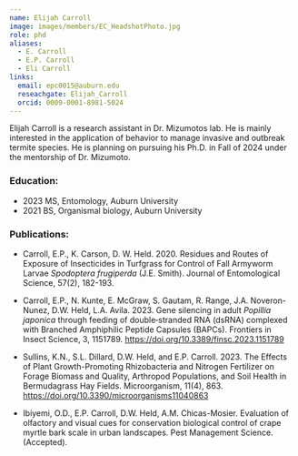 ```yaml
---
name: Elijah Carroll
image: images/members/EC_HeadshotPhoto.jpg
role: phd
aliases:
  - E. Carroll
  - E.P. Carroll
  - Eli Carroll
links:
  email: epc0015@auburn.edu
  reseachgate: Elijah_Carroll
  orcid: 0009-0001-8981-5024
---
```


Elijah Carroll is a research assistant in Dr. Mizumotos lab. He is mainly interested in the application of behavior to manage invasive and outbreak termite species. He is planning on pursuing his Ph.D. in Fall of 2024 under the mentorship of Dr. Mizumoto.


### Education:
- 2023 MS, Entomology, Auburn University
- 2021 BS, Organismal biology, Auburn University

### Publications:

- Carroll, E.P., K. Carson, D. W. Held. 2020. Residues and Routes of Exposure of Insecticides in Turfgrass for Control of Fall Armyworm Larvae *Spodoptera frugiperda* (J.E. Smith). Journal of Entomological Science, 57(2), 182-193.

- Carroll, E.P., N. Kunte, E. McGraw, S. Gautam, R. Range, J.A. Noveron-Nunez, D.W. Held, L.A. Avila. 2023. Gene silencing in adult *Popillia japonica* through feeding of double‐stranded RNA (dsRNA) complexed with Branched Amphiphilic Peptide Capsules (BAPCs). Frontiers in Insect Science, 3, 1151789. https://doi.org/10.3389/finsc.2023.1151789 

- Sullins, K.N., S.L. Dillard, D.W. Held, and E.P. Carroll. 2023. The Effects of Plant Growth-Promoting Rhizobacteria and Nitrogen Fertilizer on Forage Biomass and Quality, Arthropod Populations, and Soil Health in Bermudagrass Hay Fields. Microorganism, 11(4), 863. https://doi.org/10.3390/microorganisms11040863

- Ibiyemi, O.D.,  E.P. Carroll, D.W. Held, A.M. Chicas-Mosier. Evaluation of olfactory and visual cues for conservation biological control of crape myrtle bark scale in urban landscapes. Pest Management Science. (Accepted). 


